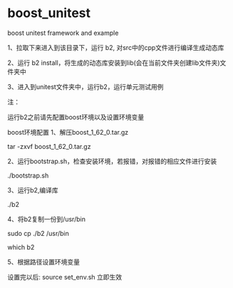 # boost_unitest
boost unitest framework and example

1、拉取下来进入到该目录下，运行 b2, 对src中的cpp文件进行编译生成动态库

2、运行 b2 install，将生成的动态库安装到lib(会在当前文件夹创建lib文件夹)文件夹中

3、进入到unitest文件夹中，运行b2，运行单元测试用例

注：

运行b2之前请先配置boost环境以及设置环境变量
 

boost环境配置
1、解压boost_1_62_0.tar.gz

   tar -zxvf boost_1_62_0.tar.gz
   
2、运行bootstrap.sh，检查安装环境，若报错，对报错的相应文件进行安装
   
   ./bootstrap.sh

3、运行b2,编译库
 
  ./b2

4、将b2复制一份到/usr/bin
  
  sudo cp ./b2 /usr/bin
   
  which b2

5、根据路径设置环境变量

  设置完以后: source set_env.sh 立即生效 
  
